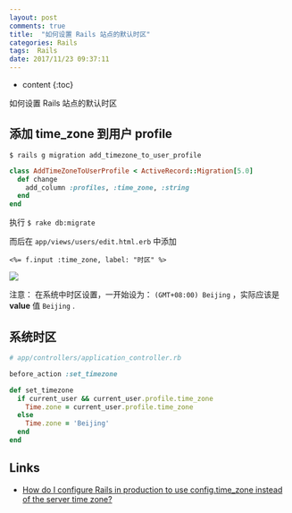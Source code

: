 ```yaml
---
layout: post
comments: true
title:  "如何设置 Rails 站点的默认时区"
categories: Rails
tags:  Rails
date: 2017/11/23 09:37:11
---
```


* content
{:toc}

如何设置 Rails 站点的默认时区




## 添加 time_zone 到用户 profile

`$ rails g migration add_timezone_to_user_profile`

```rb
class AddTimeZoneToUserProfile < ActiveRecord::Migration[5.0]
  def change
    add_column :profiles, :time_zone, :string
  end
end
```

执行 `$ rake db:migrate`

而后在 `app/views/users/edit.html.erb` 中添加

`<%= f.input :time_zone, label: "时区" %>`

![]({{site.url}}/images/time-zone-beijing.png)

注意：
在系统中时区设置，一开始设为： `(GMT+08:00) Beijing` ，实际应该是 **value** 值 `Beijing` .

## 系统时区

```rb
# app/controllers/application_controller.rb

before_action :set_timezone

def set_timezone
  if current_user && current_user.profile.time_zone
    Time.zone = current_user.profile.time_zone
  else
    Time.zone = 'Beijing'
  end
end
```

## Links

* [How do I configure Rails in production to use config.time_zone instead of the server time zone?](https://stackoverflow.com/a/14680946/4455426)
